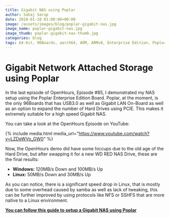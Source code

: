 ```yaml
---
title: Gigabit NAS using Poplar
author: Sahaj Sarup
date: 2018-01-10 01:00:00+00:00
image: /assets/images/blog/poplar-gigabit-nas.jpg
image_name: poplar-gigabit-nas.jpg
image_thumb: poplar-gigabit-nas-thumb.jpg
categories: blog
tags: 64-bit, 96Boards, aarch64, ARM, ARMv8, Enterprise Edition, Poplar, Linaro, Linux, gigabit, nas, arm64, aarch64
---
```


# Gigabit Network Attached Storage using Poplar

In the last episode of OpenHours, Episode #85, I demonstrated my NAS setup using the Poplar Enterprise Edition Board. Poplar, at the moment, is the only 96Boards that has USB3.0 as well as Gigabit LAN On-Board as well as an option to expand the number of Hard Drives using PCIE. This makes it extremely suitable for a high speed Gigabit NAS.

You can take a look at the OpenHours Episode on YouTube:

{% include media.html media_url="https://www.youtube.com/watch?v=LZDeWVo_GW0" %}

Now, the OpenHours demo did have some hiccups due to the old age of the Hard Drive, but after swapping it for a new WD RED NAS Drive, these are the final results:
- **Windows:** 120MB/s Down and 100MB/s Up
- **Linux:** 50MB/s Down and 30MB/s Up

As you can notice, there is a significant speed drop in Linux, that is mostly due to some overhead caused by samba as well as lack of tweaking, this can be further improved by using protocols like NFS or SSHFS that are more native to a Linux environment.

[**You can follow this guide to setup a Gigabit NAS using Poplar**](https://github.com/96boards/documentation/blob/master/enterprise/poplar/guides/gigabit-nas.md)
